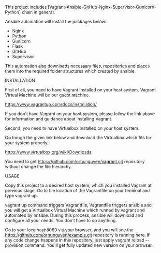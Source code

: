This project includes [Vagrant-Ansible-GitHub-Nginx-Supervisor-Gunicorn-Python] chain in general.


Ansible automation will install the packages below:

- Nginx
- Python
- Gunicorn
- Flask
- GitHub
- Supervisor

This automation also downloads necessary files, repositories and places them into the required folder structures which created by ansible.

INSTALLATION

First of all, you need to have Vagrant installed on your host system. Vagrant Virtual Machine will be our guest machine.

https://www.vagrantup.com/docs/installation/

If you don't have Vagrant on your host system, please follow the link above for information and guidance about installing Vagrant.

Second, you need to have Virtualbox installed on your host system.

Go trough the given link below and download the Virtualbox which fits for your system properly.

https://www.virtualbox.org/wiki/Downloads

You need to get https://github.com/orhunguven/vagrant.git repository without change the file hierarchy.

USAGE

Copy this project to a desired host system, which you installed Vagrant at previous stage.
Go to file location of the Vagrantfile on your terminal and type vagrant up.

vagrant up command triggers Vagrantfile, Vagrantfile triggers ansible and you will get a Virtualbox Virtual Machine which runned by vagrant and automated by ansible.
During this process, ansible will download and configure all your needs. You don't have to do anything.

Go to your localhost:8080 via your browser, and you will see the https://github.com/orhunguven/example.git repository is running here.
If any code change happens in this repository, just apply vagrant reload --provision command. You'll get fully updated new version on your browser.
